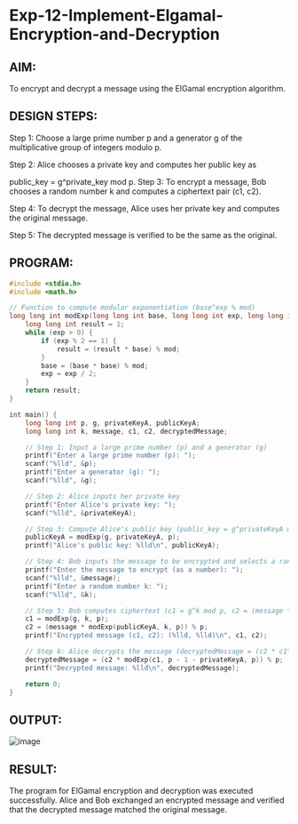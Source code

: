 # Exp-12-Implement-Elgamal-Encryption-and-Decryption
## AIM:
To encrypt and decrypt a message using the ElGamal encryption algorithm.

## DESIGN STEPS:
Step 1: Choose a large prime number p and a generator g of the multiplicative group of integers modulo p.

Step 2: Alice chooses a private key and computes her public key as

public_key = g^private_key mod p. Step 3: To encrypt a message, Bob chooses a random number k and computes a ciphertext pair (c1, c2).

Step 4: To decrypt the message, Alice uses her private key and computes the original message.

Step 5: The decrypted message is verified to be the same as the original.

## PROGRAM:
```C
#include <stdio.h>
#include <math.h>

// Function to compute modular exponentiation (base^exp % mod)
long long int modExp(long long int base, long long int exp, long long int mod) {
    long long int result = 1;
    while (exp > 0) {
        if (exp % 2 == 1) {
            result = (result * base) % mod;
        }
        base = (base * base) % mod;
        exp = exp / 2;
    }
    return result;
}

int main() {
    long long int p, g, privateKeyA, publicKeyA;
    long long int k, message, c1, c2, decryptedMessage;

    // Step 1: Input a large prime number (p) and a generator (g)
    printf("Enter a large prime number (p): ");
    scanf("%lld", &p);
    printf("Enter a generator (g): ");
    scanf("%lld", &g);

    // Step 2: Alice inputs her private key
    printf("Enter Alice's private key: ");
    scanf("%lld", &privateKeyA);

    // Step 3: Compute Alice's public key (public_key = g^privateKeyA mod p)
    publicKeyA = modExp(g, privateKeyA, p);
    printf("Alice's public key: %lld\n", publicKeyA);

    // Step 4: Bob inputs the message to be encrypted and selects a random k
    printf("Enter the message to encrypt (as a number): ");
    scanf("%lld", &message);
    printf("Enter a random number k: ");
    scanf("%lld", &k);

    // Step 5: Bob computes ciphertext (c1 = g^k mod p, c2 = (message * publicKeyA^k) mod p)
    c1 = modExp(g, k, p);
    c2 = (message * modExp(publicKeyA, k, p)) % p;
    printf("Encrypted message (c1, c2): (%lld, %lld)\n", c1, c2);

    // Step 6: Alice decrypts the message (decryptedMessage = (c2 * c1^(p-1-privateKeyA)) mod p)
    decryptedMessage = (c2 * modExp(c1, p - 1 - privateKeyA, p)) % p;
    printf("Decrypted message: %lld\n", decryptedMessage);

    return 0;
}
```
## OUTPUT:
![image](https://github.com/user-attachments/assets/1ba7525e-9f6a-4967-9f1b-f928c62abe6b)


## RESULT:
The program for ElGamal encryption and decryption was executed successfully. Alice and Bob exchanged an encrypted message and verified that the decrypted message matched the original message.

